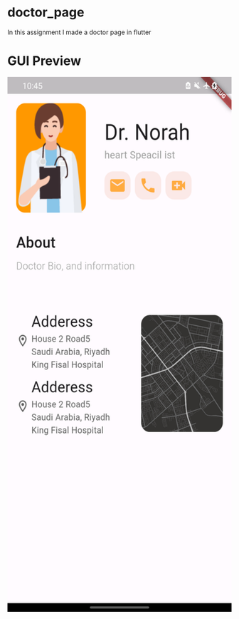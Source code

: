 # doctor_page

In this assignment I made a doctor page in flutter

# GUI Preview

 <img src="Screenshot_20240225-224504.png" width="520" height="1200">
